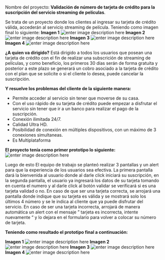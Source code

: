 Nombre del proyecto:
**Validación de número de tarjeta de crédito para la suscripción del servicio streaming de películas**.

Se trata de un proyecto donde los clientes al ingresar su tarjeta de crédito válida,  accederán al servicio streaming de película. Teniendo como imagen final lo siguiente:
**Imagen 1**
![enter image description here](https://github.com/Luisana1802/SCL013-card-validation/blob/master/prototipofinal1.png?raw=true)
**Imagen 2**
![enter image description here](https://github.com/Luisana1802/SCL013-card-validation/blob/master/prototipofinal2.png?raw=true)
**Imagen 3**
![enter image description here](https://github.com/Luisana1802/SCL013-card-validation/blob/master/prototipofinal3.png?raw=true)
**Imagen 4**
![enter image description here](https://github.com/Luisana1802/SCL013-card-validation/blob/master/prototipofinal4.png?raw=true)

**¿A quien va dirigido?**
Está dirigido a todos los usuarios que posean una tarjeta de crédito con el fin de realizar una subscrición de streaming de películas, y como beneficio, los primeros 30 días serán de forma gratuita y posterior a este plazo se generará un cobro asociado a la tarjeta de crédito con el plan que se solicite o  si el cliente lo desea, puede cancelar la suscripción.  

**Y  resuelve los problemas del cliente de la siguiente manera:**
- Permite acceder al servicio sin tener que moverse de su casa.
- Con el uso rápido de su tarjeta de crédito puede empezar a disfrutar el servicio sin tener que ir a un banco para realizar el pago de la suscripción.
- Conexión ilimitada 24/7.
- Calidad Ultra HD.
- Posibilidad de conexión en múltiples dispositivos, con un máximo de 3 conexiones simultaneas.
- Es Multiplataforma


**El proyecto tenía como primer prototipo lo siguiente:**
![enter image description here](https://github.com/Luisana1802/SCL013-card-validation/blob/master/prototipo%20papel.jpg?raw=true)
 

Luego de esto El equipo de trabajo se planteó realizar 3 pantallas y un alert para que la experiencia de los usuarios sea efectiva. La primera pantalla dará la bienvenida al usuario donde al darle click iniciará su suscripción, en la segunda pantalla, el usuario ya ingresará los datos de su tarjeta tomando en cuenta el numero y al darle click al botón validar se verificará si es una tarjeta validad o no. 
En caso de que ser una tarjeta correcta, se arrojará una pantalla donde indique que su tarjeta es válida  y se mostrará solo los últimos 4 número y se le indica al cliente que ya puede disfrutar del servicio. En caso de ser una tarjeta incorrecta, arrojará de  manera automática un alert con el mensaje ” tarjeta es incorrecta, intente nuevamente “ y lo dejara en el formulario para volver a colocar su número de tarjeta.

**Teniendo como resultado el prototipo final a continuación:**

**Imagen 1**
![enter image description here](https://github.com/Luisana1802/SCL013-card-validation/blob/master/imagenes%20prototipo.png?raw=true)
**Imagen 2**
![enter image description here](https://github.com/Luisana1802/SCL013-card-validation/blob/master/imagenes%20prototipo2.png?raw=true)
**Imagen 3**
![enter image description here](https://github.com/Luisana1802/SCL013-card-validation/blob/master/imagenes%20prototipo3.png?raw=true)
**Imagen 4**
![enter image description here](https://github.com/Luisana1802/SCL013-card-validation/blob/master/imagenes%20prototipo4.png?raw=true)
